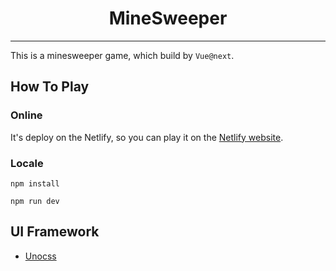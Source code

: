 # <center> MineSweeper

--- 
This is a minesweeper game, which build by `Vue@next`.


## How To Play
###  Online
It's deploy on the Netlify, so you can play it on the [Netlify website]().
### Locale
```
npm install

npm run dev
```

## UI Framework
* [Unocss](https://github.com/unocss/unocss)
